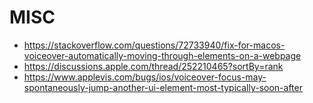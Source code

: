 MISC
=====

- https://stackoverflow.com/questions/72733940/fix-for-macos-voiceover-automatically-moving-through-elements-on-a-webpage
- https://discussions.apple.com/thread/252210465?sortBy=rank
- https://www.applevis.com/bugs/ios/voiceover-focus-may-spontaneously-jump-another-ui-element-most-typically-soon-after